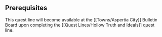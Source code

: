 ## Prerequisites

This quest line will become available at the [[Towns/Aspertia City]] Bulletin Board upon completing the [[Quest Lines/Hollow Truth and Ideals]] quest line.